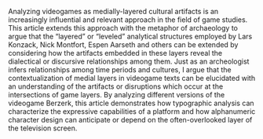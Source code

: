 
Analyzing videogames as medially-layered cultural artifacts is an increasingly influential
and relevant approach in the field of game studies. This article extends this approach with
the metaphor of archaeology to argue that the “layered” or “leveled” analytical structures
employed by Lars Konzack, Nick Montfort, Espen Aarseth and others can be extended by
considering how the artifacts embedded in these layers reveal the dialectical or discursive
relationships among them. Just as an archeologist infers relationships among time periods
and cultures, I argue that the contextualization of medial layers in videogame texts can be
elucidated with an understanding of the artifacts or disruptions which occur at the
intersections of game layers. By analyzing different versions of the videogame Berzerk,
this article demonstrates how typographic analysis can characterize the expressive
capabilities of a platform and how alphanumeric character design can anticipate or depend
on the often-overlooked layer of the television screen.




